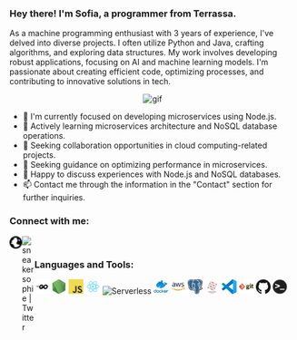 ### Hey there! I'm Sofia, a programmer from Terrassa. 

As a machine programming enthusiast with 3 years of experience, I've delved into diverse projects. 
I often utilize Python and Java, crafting algorithms, and exploring data structures. My work involves developing robust applications, focusing on AI and machine learning models. I'm passionate about creating efficient code, optimizing processes, and contributing to innovative solutions in tech.

<p align="center">
  <img alt="gif" width="150px" src="https://media.giphy.com/media/QDjpIL6oNCVZ4qzGs7/giphy.gif" />
</p>

- 🔭 I'm currently focused on developing microservices using Node.js.
- 🌱 Actively learning microservices architecture and NoSQL database operations.
- 👯 Seeking collaboration opportunities in cloud computing-related projects.
- 🤔 Seeking guidance on optimizing performance in microservices.
- 💬 Happy to discuss experiences with Node.js and NoSQL databases.
- 📫 Contact me through the information in the "Contact" section for further inquiries.


### Connect with me:

[<a href="mailto:sneakersophie@gmail.com"><img align="left" alt="sneakersophie@gmail.com" width="22px" src="https://raw.githubusercontent.com/iconic/open-iconic/master/svg/globe.svg" /></a>][website]
[<img align="left" alt="sneakersophie | Twitter" width="22px" src="https://cdn.jsdelivr.net/npm/simple-icons@v3/icons/twitter.svg" />][twitter]


<br />

### Languages and Tools:

<p>
  <img alt="Golang" width="26px" src="https://raw.githubusercontent.com/github/explore/80688e429a7d4ef2fca1e82350fe8e3517d3494d/topics/go/go.png">
  <img alt="Node.js" width="26px" src="https://raw.githubusercontent.com/github/explore/80688e429a7d4ef2fca1e82350fe8e3517d3494d/topics/nodejs/nodejs.png">
  <img alt="JavaScript" width="26px" src="https://raw.githubusercontent.com/github/explore/80688e429a7d4ef2fca1e82350fe8e3517d3494d/topics/javascript/javascript.png">
  <img alt="React" width="26px" src="https://raw.githubusercontent.com/github/explore/80688e429a7d4ef2fca1e82350fe8e3517d3494d/topics/react/react.png">
  <img alt="Serverless" width="26px" src="https://simpleicons.org/icons/serverless.svg">
  <img alt="Docker" width="26px" src="https://raw.githubusercontent.com/github/explore/80688e429a7d4ef2fca1e82350fe8e3517d3494d/topics/docker/docker.png">
  <img alt="AWS" width="26px" src="https://raw.githubusercontent.com/github/explore/fbceb94436312b6dacde68d122a5b9c7d11f9524/topics/aws/aws.png">
  <img alt="PostgreSQL" width="26px" src="https://raw.githubusercontent.com/github/explore/80688e429a7d4ef2fca1e82350fe8e3517d3494d/topics/postgresql/postgresql.png">
  <img alt="Hyperledger Fabric" width="26px" src="https://github.com/schadokar/schadokar/blob/master/images/hyperledger_fabric.png">
  <img alt="Visual Studio Code" width="26px" src="https://raw.githubusercontent.com/github/explore/80688e429a7d4ef2fca1e82350fe8e3517d3494d/topics/visual-studio-code/visual-studio-code.png">
  <img alt="Git" width="26px" src="https://raw.githubusercontent.com/github/explore/80688e429a7d4ef2fca1e82350fe8e3517d3494d/topics/git/git.png">
  <img alt="GitHub" width="26px" src="https://raw.githubusercontent.com/github/explore/78df643247d429f6cc873026c0622819ad797942/topics/github/github.png">
  <img alt="Terminal" width="26px" src="https://raw.githubusercontent.com/github/explore/80688e429a7d4ef2fca1e82350fe8e3517d3494d/topics/terminal/terminal.png">
</p>

<br />
<br />
  
<br />

  
[website]: sneakersophie@gmail.com
[twitter]: https://twitter.com/sneakersophie
